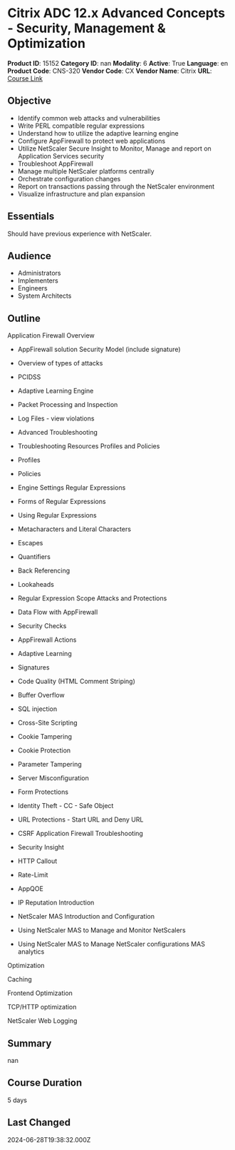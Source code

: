 # Citrix ADC 12.x Advanced Concepts - Security, Management & Optimization

**Product ID**: 15152
**Category ID**: nan
**Modality**: 6
**Active**: True
**Language**: en
**Product Code**: CNS-320
**Vendor Code**: CX
**Vendor Name**: Citrix
**URL**: [Course Link](https://www.fastlaneus.com/course/citrix-cns-320)

## Objective
- Identify common web attacks and vulnerabilities
- Write PERL compatible regular expressions
- Understand how to utilize the adaptive learning engine
- Configure AppFirewall to protect web applications
- Utilize NetScaler Secure Insight to Monitor, Manage and report on Application Services security
- Troubleshoot AppFirewall
- Manage multiple NetScaler platforms centrally
- Orchestrate configuration changes
- Report on transactions passing through the NetScaler environment
- Visualize infrastructure and plan expansion

## Essentials
Should have previous experience with NetScaler.

## Audience
- Administrators
- Implementers
- Engineers
- System Architects

## Outline
Application Firewall Overview 



- AppFirewall solution Security Model (include signature)
- Overview of types of attacks
- PCIDSS
- Adaptive Learning Engine
- Packet Processing and Inspection
- Log Files - view violations
- Advanced Troubleshooting
- Troubleshooting Resources
Profiles and Policies 



- Profiles
- Policies
- Engine Settings
Regular Expressions 



- Forms of Regular Expressions
- Using Regular Expressions
- Metacharacters and Literal Characters
- Escapes
- Quantifiers
- Back Referencing
- Lookaheads
- Regular Expression Scope
Attacks and Protections 



- Data Flow with AppFirewall
- Security Checks
- AppFirewall Actions
- Adaptive Learning
- Signatures
- Code Quality (HTML Comment Striping)
- Buffer Overflow
- SQL injection
- Cross-Site Scripting
- Cookie Tampering
- Cookie Protection
- Parameter Tampering
- Server Misconfiguration
- Form Protections
- Identity Theft - CC - Safe Object
- URL Protections - Start URL and Deny URL
- CSRF
Application Firewall Troubleshooting 



- Security Insight
- HTTP Callout
- Rate-Limit
- AppQOE
- IP Reputation
Introduction 



- NetScaler MAS Introduction and Configuration
- Using NetScaler MAS to Manage and Monitor NetScalers
- Using NetScaler MAS to Manage NetScaler configurations
MAS analytics



Optimization



Caching



Frontend Optimization



TCP/HTTP optimization



NetScaler Web Logging

## Summary
nan

## Course Duration
5 days

## Last Changed
2024-06-28T19:38:32.000Z
